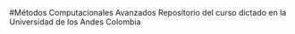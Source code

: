 #Métodos Computacionales Avanzados
Repositorio del curso dictado en la Universidad de los Andes Colombia
